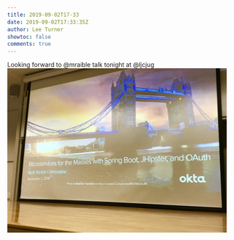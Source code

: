 ```yaml
---
title: 2019-09-02T17-33
date: 2019-09-02T17:33:35Z
author: Lee Turner
showtoc: false
comments: true
---
```


Looking forward to @mraible talk tonight at @ljcjug ![](/img/x//1168577725549993984-EDefPoHXkAAS4h3.jpg)


